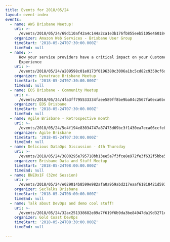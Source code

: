 ```yaml
---
title: Events for 2018/05/24
layout: event-index
events:
  - name: AWS Brisbane Meetup!
    uri: >-
      /events/2018/05/24/69d110af42a4c144a2ca1e3b176fb855eeb5105e460184a8b06bf07e8839897c
    organizer: Amazon Web Services - Brisbane User Group
    timeStart: '2018-05-24T07:30:00.000Z'
    timeEnd: null
  - name: >-
      How your service providers have a critical impact on your Customer's
      Experience
    uri: >-
      /events/2018/05/24/a209598c01e0173f0196380c3006a1bc5cd82c9350cf6dc468bde5930e8a48ae
    organizer: Dynatrace Brisbane Meetup
    timeStart: '2018-05-24T07:30:00.000Z'
    timeEnd: null
  - name: EOS Brisbane - Community Meetup
    uri: >-
      /events/2018/05/24/4fa3ff795533334faee589ff8be9ba04c2567fa0eca6be34ffc5223345501510
    organizer: EOS Brisbane
    timeStart: '2018-05-24T07:30:00.000Z'
    timeEnd: null
  - name: Agile Brisbane - Retrospective month
    uri: >-
      /events/2018/05/24/5e4f194e83034747a87473d69bc3f1430ea7eca06ccfe80bd23fad063e973d4e
    organizer: Agile Brisbane
    timeStart: '2018-05-24T07:30:00.000Z'
    timeEnd: null
  - name: Delicious DataOps Discussion - 4th Thursday
    uri: >-
      /events/2018/05/24/3800295e795718bb13ee5a7f3fce8e972fe3f632f5bbe594b71e0b7c99f961ad
    organizer: Brisbane Data and Stuff Meetup
    timeStart: '2018-05-24T08:00:00.000Z'
    timeEnd: null
  - name: BNE0x1F (32nd Session)
    uri: >-
      /events/2018/05/24/e029014b8599e982afa0a959abd217eaaf61818421d5930a389d5086e085ca75
    organizer: SecTalks Brisbane
    timeStart: '2018-05-24T08:00:00.000Z'
    timeEnd: null
  - name: Talk about DevOps and demo cool stuff!
    uri: >-
      /events/2018/05/24/32ac251338682e89a7f619f6b9da3be84947da19d3271ed84efda1e30dec888e
    organizer: Gold Coast DevOps
    timeStart: '2018-05-24T08:30:00.000Z'
    timeEnd: null

---
```

